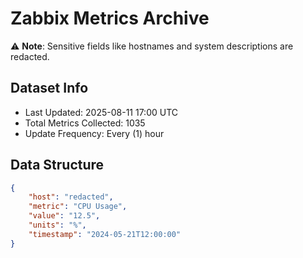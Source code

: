 # Zabbix Metrics Archive

⚠️ **Note**: Sensitive fields like hostnames and system descriptions are redacted.

## Dataset Info
- Last Updated: 2025-08-11 17:00 UTC
- Total Metrics Collected: 1035
- Update Frequency: Every (1) hour

## Data Structure
```json
{
    "host": "redacted",
    "metric": "CPU Usage",
    "value": "12.5",
    "units": "%",
    "timestamp": "2024-05-21T12:00:00"
}
```
